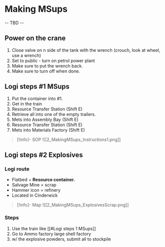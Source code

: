 # Making MSups



-- TBD --

## Power on the crane

1. Close valve on n side of the tank with the wrench (crouch, look at wheel, use a wrench)
2. Set to public - turn on petrol power plant
3. Make sure to put the wrench back.
4. Make sure to turn off when done.

## Logi steps #1 MSups

1. Put the container into #1.
2. Get in the train
3. Resource Transfer Station (Shift E)
4. Retrieve all into one of the empty trailers.
5. Mets into Assembly Bay (Shift E)
6. Resource Transfer Station (Shift E)
7. Mets into Materials Factory (Shift E)

> [!info]- SOP
> ![[2_MakingMSups_Instructions1.png]]

## Logi steps #2 Explosives
### Logi route

- Flatbed + **Resource container.**
- Salvage Mine = scrap
- Hammer icon = refinery
- Located in Cinderwick

> [!info]- Map
> ![[2_MakingMSups_ExplosivesScrap.png]]

### Steps
1. Use the train like [[#Logi steps 1 MSups]]
2. Go to Ammo factory large shell factory
3. w/ the explosive powders, submit all to stockpile
